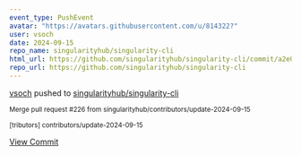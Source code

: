 ```yaml
---
event_type: PushEvent
avatar: "https://avatars.githubusercontent.com/u/814322?"
user: vsoch
date: 2024-09-15
repo_name: singularityhub/singularity-cli
html_url: https://github.com/singularityhub/singularity-cli/commit/a2e013f44c945fc514033522cdc69ee99b7d0025
repo_url: https://github.com/singularityhub/singularity-cli
---
```


<a href='https://github.com/vsoch' target='_blank'>vsoch</a> pushed to <a href='https://github.com/singularityhub/singularity-cli' target='_blank'>singularityhub/singularity-cli</a>

<small>Merge pull request #226 from singularityhub/contributors/update-2024-09-15

[tributors] contributors/update-2024-09-15</small>

<a href='https://github.com/singularityhub/singularity-cli/commit/a2e013f44c945fc514033522cdc69ee99b7d0025' target='_blank'>View Commit</a>